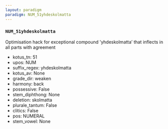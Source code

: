 ```yaml
---
layout: paradigm
paradigm: NUM_51yhdeskolmatta
---
```

### ` NUM_51yhdeskolmatta `

Optimisation hack for exceptional compound ’yhdeskolmatta’ that inflects in all parts with agreement
* kotus_tn: 51
* upos: NUM
* suffix_regex: yhdeskolmatta
* kotus_av: None
* grade_dir: weaken
* harmony: back
* possessive: False
* stem_diphthong: None
* deletion: skolmatta
* plurale_tantum: False
* clitics: False
* pos: NUMERAL
* stem_vowel: None
